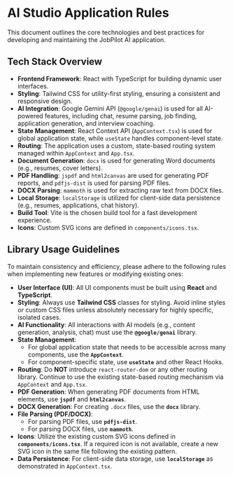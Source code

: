 # AI Studio Application Rules

This document outlines the core technologies and best practices for developing and maintaining the JobPilot AI application.

## Tech Stack Overview

*   **Frontend Framework**: React with TypeScript for building dynamic user interfaces.
*   **Styling**: Tailwind CSS for utility-first styling, ensuring a consistent and responsive design.
*   **AI Integration**: Google Gemini API (`@google/genai`) is used for all AI-powered features, including chat, resume parsing, job finding, application generation, and interview coaching.
*   **State Management**: React Context API (`AppContext.tsx`) is used for global application state, while `useState` handles component-level state.
*   **Routing**: The application uses a custom, state-based routing system managed within `AppContext` and `App.tsx`.
*   **Document Generation**: `docx` is used for generating Word documents (e.g., resumes, cover letters).
*   **PDF Handling**: `jspdf` and `html2canvas` are used for generating PDF reports, and `pdfjs-dist` is used for parsing PDF files.
*   **DOCX Parsing**: `mammoth` is used for extracting raw text from DOCX files.
*   **Local Storage**: `localStorage` is utilized for client-side data persistence (e.g., resumes, applications, chat history).
*   **Build Tool**: Vite is the chosen build tool for a fast development experience.
*   **Icons**: Custom SVG icons are defined in `components/icons.tsx`.

## Library Usage Guidelines

To maintain consistency and efficiency, please adhere to the following rules when implementing new features or modifying existing ones:

*   **User Interface (UI)**: All UI components must be built using **React** and **TypeScript**.
*   **Styling**: Always use **Tailwind CSS** classes for styling. Avoid inline styles or custom CSS files unless absolutely necessary for highly specific, isolated cases.
*   **AI Functionality**: All interactions with AI models (e.g., content generation, analysis, chat) must use the **`@google/genai`** library.
*   **State Management**:
    *   For global application state that needs to be accessible across many components, use the **`AppContext`**.
    *   For component-specific state, use **`useState`** and other React Hooks.
*   **Routing**: Do **NOT** introduce `react-router-dom` or any other routing library. Continue to use the existing state-based routing mechanism via `AppContext` and `App.tsx`.
*   **PDF Generation**: When generating PDF documents from HTML elements, use **`jspdf`** and **`html2canvas`**.
*   **DOCX Generation**: For creating `.docx` files, use the **`docx`** library.
*   **File Parsing (PDF/DOCX)**:
    *   For parsing PDF files, use **`pdfjs-dist`**.
    *   For parsing DOCX files, use **`mammoth`**.
*   **Icons**: Utilize the existing custom SVG icons defined in **`components/icons.tsx`**. If a required icon is not available, create a new SVG icon in the same file following the existing pattern.
*   **Data Persistence**: For client-side data storage, use **`localStorage`** as demonstrated in `AppContext.tsx`.